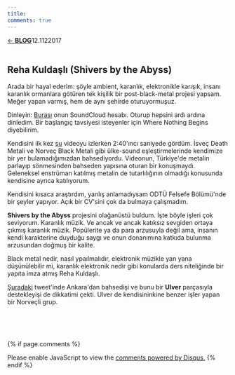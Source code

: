 ```yaml
---
title:
comments: true
---
```

<a href="../index.html">&#8592; **BLOG**</a><p2>12.1122017</p2><br><br>
<html><head>
	<link rel="stylesheet" type="text/css" href="../markdownStyle.css">
	<link rel="icon" href="../coloricon.png">
	<link rel="stylesheet" href="../tomorrow-night.css">
	<script src="../highlight.pack.js"></script><script>hljs.initHighlightingOnLoad();</script>
</head></html>

## Reha Kuldaşlı (Shivers by the Abyss)

Arada bir hayal ederim: şöyle ambient, karanlık, elektronikle karışık, insanı karanlık ormanlara götüren tek kişilik bir post-black-metal projesi yapsam. Meğer yapan varmış, hem de aynı şehirde oturuyormuşuz.

Dinleyin: [Burası](https://soundcloud.com/reha-kulda-l) onun SoundCloud hesabı. Oturup hepsini ardı ardına dinledim. Bir başlangıç tavsiyesi isteyenler için Where Nothing Begins diyebilirim. 

Kendisini ilk kez [şu](https://www.youtube.com/watch?v=PmbfaDA48Lc) videoyu izlerken 2:40'ıncı saniyede gördüm. İsveç Death Metali ve Norveç Black Metali gibi ülke-sound eşleştirmelerinde kendimize bir yer bulamadığımızdan bahsediyordu. Videonun, Türkiye'de metalin parlayıp sönmesinden bahseden yapısına oturan bir konuşmaydı. Geleneksel enstrüman katılmış metalin de tutarlılığının olmadığı konusunda kendisine ayrıca katılıyorum.

Kendisini kısaca araştırdım, yanlış anlamadıysam ODTÜ Felsefe Bölümü'nde bir şeyler yapıyor. Açık bir CV'sini çok da bulmaya çalışmadım.

**Shivers by the Abyss** projesini olağanüstü buldum. İşte böyle işleri çok seviyorum. Karanlık müzik. Ve ancak ve ancak katıksız sevgiden ortaya çıkmış karanlık müzik. Popülerite ya da para arzusuyla değil ama, insanın kendi karakterine duyduğu saygı ve onun donanımına katkıda bulunma arzusundan doğmuş bir kalite. 

Black metal nedir, nasıl ypaılmalıdır, elektronik müzikle yan yana düşünülebilir mi, karanlık elektronik nedir gibi konularda ders niteliğinde bir yapıta imza atmış Reha Kuldaşlı. 

[Şuradaki](https://twitter.com/rehakuldasli/status/899364122952957952) tweet'inde Ankara'dan bahsedişi ve bunu bir **Ulver** parçasıyla destekleyişi de dikkatimi çekti. Ulver de kendisininkine benzer işler yapan bir Norveçli grup.

<br><br><br>
<script id="dsq-count-scr" src="//caglayandemirci-github-io.disqus.com/count.js" async></script>
<a href="http://foo.com/bar.html#disqus_thread"></a>
{% if page.comments %}
<div id="disqus_thread"></div>
<script>
/**
*  RECOMMENDED CONFIGURATION VARIABLES: EDIT AND UNCOMMENT THE SECTION BELOW TO INSERT DYNAMIC VALUES FROM YOUR PLATFORM OR CMS.
*  LEARN WHY DEFINING THESE VARIABLES IS IMPORTANT: https://disqus.com/admin/universalcode/#configuration-variables*/
/*
var disqus_config = function () {
this.page.url = PAGE_URL;  // Replace PAGE_URL with your page's canonical URL variable
this.page.identifier = PAGE_IDENTIFIER; // Replace PAGE_IDENTIFIER with your page's unique identifier variable
};
*/
(function() { // DON'T EDIT BELOW THIS LINE
var d = document, s = d.createElement('script');
s.src = 'https://caglayandemirci-github-io.disqus.com/embed.js';
s.setAttribute('data-timestamp', +new Date());
(d.head || d.body).appendChild(s);
})();
</script>
<noscript>Please enable JavaScript to view the <a href="https://disqus.com/?ref_noscript">comments powered by Disqus.</a></noscript>                       
{% endif %} 
<br>